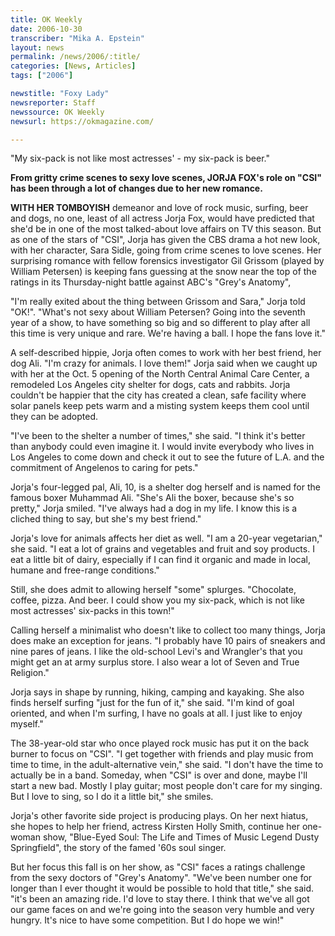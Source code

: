 ```yaml
---
title: OK Weekly
date: 2006-10-30
transcriber: "Mika A. Epstein"
layout: news
permalink: /news/2006/:title/
categories: [News, Articles]
tags: ["2006"]

newstitle: "Foxy Lady"
newsreporter: Staff
newssource: OK Weekly
newsurl: https://okmagazine.com/

---
```


"My six-pack is not like most actresses' - my six-pack is beer."

**From gritty crime scenes to sexy love scenes, JORJA FOX's role on "CSI" has been through a lot of changes due to her new romance.**

**WITH HER TOMBOYISH** demeanor and love of rock music, surfing, beer and dogs, no one, least of all actress Jorja Fox, would have predicted that she'd be in one of the most talked-about love affairs on TV this season. But as one of the stars of "CSI", Jorja has given the CBS drama a hot new look, with her character, Sara Sidle, going from crime scenes to love scenes. Her surprising romance with fellow forensics investigator Gil Grissom (played by William Petersen) is keeping fans guessing at the snow near the top of the ratings in its Thursday-night battle against ABC's "Grey's Anatomy",

"I'm really exited about the thing between Grissom and Sara," Jorja told "OK!". "What's not sexy about William Petersen? Going into the seventh year of a show, to have something so big and so different to play after all this time is very unique and rare. We're having a ball. I hope the fans love it."

A self-described hippie, Jorja often comes to work with her best friend, her dog Ali. "I'm crazy for animals. I love them!" Jorja said when we caught up with her at the Oct. 5 opening of the North Central Animal Care Center, a remodeled Los Angeles city shelter for dogs, cats and rabbits. Jorja couldn't be happier that the city has created a clean, safe facility where solar panels keep pets warm and a misting system keeps them cool until they can be adopted.

"I've been to the shelter a number of times," she said. "I think it's better than anybody could even imagine it. I would invite everybody who lives in Los Angeles to come down and check it out to see the future of L.A. and the commitment of Angelenos to caring for pets."

Jorja's four-legged pal, Ali, 10, is a shelter dog herself and is named for the famous boxer Muhammad Ali. "She's Ali the boxer, because she's so pretty," Jorja smiled. "I've always had a dog in my life. I know this is a cliched thing to say, but she's my best friend."

Jorja's love for animals affects her diet as well. "I am a 20-year vegetarian," she said. "I eat a lot of grains and vegetables and fruit and soy products. I eat a little bit of dairy, especially if I can find it organic and made in local, humane and free-range conditions."

Still, she does admit to allowing herself "some" splurges. "Chocolate, coffee, pizza. And beer. I could show you my six-pack, which is not like most actresses' six-packs in this town!"

Calling herself a minimalist who doesn't like to collect too many things, Jorja does make an exception for jeans. "I probably have 10 pairs of sneakers and nine pares of jeans. I like the old-school Levi's and Wrangler's that you might get an at army surplus store. I also wear a lot of Seven and True Religion."

Jorja says in shape by running, hiking, camping and kayaking. She also finds herself surfing "just for the fun of it," she said. "I'm kind of goal oriented, and when I'm surfing, I have no goals at all. I just like to enjoy myself."

The 38-year-old star who once played rock music has put it on the back burner to focus on "CSI". "I get together with friends and play music from time to time, in the adult-alternative vein," she said. "I don't have the time to actually be in a band. Someday, when "CSI" is over and done, maybe I'll start a new bad. Mostly I play guitar; most people don't care for my singing. But I love to sing, so I do it a little bit," she smiles.

Jorja's other favorite side project is producing plays. On her next hiatus, she hopes to help her friend, actress Kirsten Holly Smith, continue her one-woman show, "Blue-Eyed Soul: The Life and Times of Music Legend Dusty Springfield", the story of the famed '60s soul singer.

But her focus this fall is on her show, as "CSI" faces a ratings challenge from the sexy doctors of "Grey's Anatomy". "We've been number one for longer than I ever thought it would be possible to hold that title," she said. "it's been an amazing ride. I'd love to stay there. I think that we've all got our game faces on and we're going into the season very humble and very hungry. It's nice to have some competition. But I do hope we win!"
